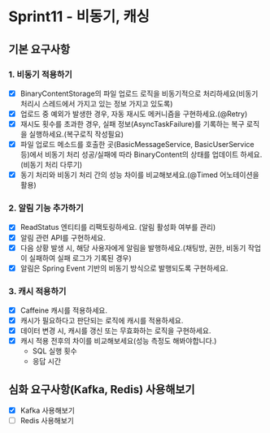 # Sprint11 - 비동기, 캐싱

## 기본 요구사항 
### 1. 비동기 적용하기
- [x] BinaryContentStorage의 파일 업로드 로직을 비동기적으로 처리하세요(비동기 처리시 스레드에서 가지고 있는 정보 가지고 있도록)
- [x] 업로드 중 예외가 발생한 경우, 자동 재시도 메커니즘을 구현하세요.(@Retry)
- [x] 재시도 횟수를 초과한 경우, 실패 정보(AsyncTaskFailure)를 기록하는 복구 로직을 실행하세요.(복구로직 작성필요)
- [x] 파일 업로드 메소드를 호출한 곳(BasicMessageService, BasicUserService 등)에서 비동기 처리 성공/실패에 따라 BinaryContent의 상태를 업데이트 하세요.(비동기 처리 다루기)
- [x] 동기 처리와 비동기 처리 간의 성능 차이를 비교해보세요.(@Timed 어노테이션을 활용)

### 2. 알림 기능 추가하기
- [x]  ReadStatus 엔티티를 리팩토링하세요. (알림 활성화 여부를 관리)
- [x]  알림 관련 API를 구현하세요. 
- [x]  다음 상황 발생 시, 해당 사용자에게 알림을 발행하세요.(채팅방, 권한, 비동기 작업이 실패하여 실패 로그가 기록된 경우)
- [x]  알림은 Spring Event 기반의 비동기 방식으로 발행되도록 구현하세요.

### 3. 캐시 적용하기
- [x] Caffeine 캐시를 적용하세요.
- [x] 캐시가 필요하다고 판단되는 로직에 캐시를 적용하세요.
- [x] 데이터 변경 시, 캐시를 갱신 또는 무효화하는 로직을 구현하세요.
- [x] 캐시 적용 전후의 차이를 비교해보세요(성능 측정도 해봐야합니다.)
  - SQL 실행 횟수
  - 응답 시간

## 심화 요구사항(Kafka, Redis) 사용해보기
- [x] Kafka 사용해보기
- [ ] Redis 사용해보기
